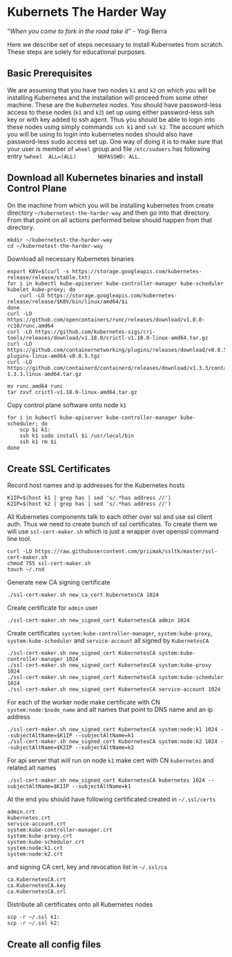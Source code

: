 Kubernets The Harder Way
========================

"_When you come to fork in the road take it_" - Yogi Berra

Here we describe set of steps necessary to install Kubernetes from scratch. These
steps are solely for educational purposes.

## Basic Prerequisites

We are assuming that you have two nodes `k1` and `k2` on which you will be installing
Kubernetes and the installation will proceed from some other machine. These are the
_kubernetes nodes_. You should have
password-less access to these nodes (`k1` and `k2`) set up using either password-less
ssh key or with key added to ssh agent. Thus you should be able to login into these nodes
using simply commands `ssh k1` and `ssh k2`. The account which you will be using to
login into kubernetes nodes should also have password-less sudo access set up. One way
of doing it is to make sure that your user is member of `wheel` group and file
`/etc/sudoers` has following entry `%wheel  ALL=(ALL)       NOPASSWD: ALL`.

## Download all Kubernetes binaries and install Control Plane

On the machine from which you will be installing kubernetes from create directory `~/kubernetest-the-harder-way`
and then go into that directory. From that point on all actions performed below should happen
from that directory.

    mkdir ~/kubernetest-the-harder-way
    cd ~/kubernetest-the-harder-way

Download all necessary Kubernetes binaries

    export K8V=$(curl -s https://storage.googleapis.com/kubernetes-release/release/stable.txt)
    for i in kubectl kube-apiserver kube-controller-manager kube-scheduler kubelet kube-proxy; do
        curl -LO https://storage.googleapis.com/kubernetes-release/release/$K8V/bin/linux/amd64/$i
    done
    curl -LO https://github.com/opencontainers/runc/releases/download/v1.0.0-rc10/runc.amd64
    curl -LO https://github.com/kubernetes-sigs/cri-tools/releases/download/v1.18.0/crictl-v1.18.0-linux-amd64.tar.gz
    curl -LO https://github.com/containernetworking/plugins/releases/download/v0.8.5/cni-plugins-linux-amd64-v0.8.5.tgz
    curl -LO https://github.com/containerd/containerd/releases/download/v1.3.3/containerd-1.3.3.linux-amd64.tar.gz

    mv runc.amd64 runc
    tar zxvf crictl-v1.18.0-linux-amd64.tar.gz

Copy control plane software onto node `k1`

    for i in kubectl kube-apiserver kube-controller-manager kube-scheduler; do
        scp $i k1:
        ssh k1 sudo install $i /usr/local/bin
        ssh k1 rm $i
    done


## Create SSL Certificates

Record host names and ip addresses for the Kubernetes hosts

    K1IP=$(host k1 | grep has | sed 's/.*has address //')
    K2IP=$(host k2 | grep has | sed 's/.*has address //')

All Kubernetes components talk to each other over ssl and use ssl client
auth. Thus we need to create bunch of ssl certificates. To create them we
will use `ssl-cert-maker.sh` which is just a wrapper over openssl command
line tool.

    curl -LO https://raw.githubusercontent.com/priimak/ssltk/master/ssl-cert-maker.sh
    chmod 755 ssl-cert-maker.sh
    touch ~/.rnd

Generate new CA signing certificate

    ./ssl-cert-maker.sh new_ca_cert KubernetesCA 1024

Create certificate for `admin` user

    ./ssl-cert-maker.sh new_signed_cert KubernetesCA admin 1024


Create certificates `system:kube-controller-manager`, `system:kube-proxy`, `system:kube-scheduler`
and `service-account` all signed by `KubernetesCA`

    ./ssl-cert-maker.sh new_signed_cert KubernetesCA system:kube-controller-manager 1024
    ./ssl-cert-maker.sh new_signed_cert KubernetesCA system:kube-proxy 1024
    ./ssl-cert-maker.sh new_signed_cert KubernetesCA system:kube-scheduler 1024
    ./ssl-cert-maker.sh new_signed_cert KubernetesCA service-account 1024

For each of the worker node make certificate with CN `system:node:$node_name`
and alt names that point to DNS name and an ip address

    ./ssl-cert-maker.sh new_signed_cert KubernetesCA system:node:k1 1024 --subjectAltName=$K1IP --subjectAltName=k1
    ./ssl-cert-maker.sh new_signed_cert KubernetesCA system:node:k2 1024 --subjectAltName=$K2IP --subjectAltName=k2

For api server that will run on node `k1` make cert with CN `kubernetes` and related alt names

    ./ssl-cert-maker.sh new_signed_cert KubernetesCA kubernetes 1024 --subjectAltName=$K1IP --subjectAltName=k1

At the end you should have following certificated created in `~/.ssl/certs`

    admin.crt
    kubernetes.crt
    service-account.crt
    system:kube-controller-manager.crt
    system:kube-proxy.crt
    system:kube-scheduler.crt
    system:node:k1.crt
    system:node:k2.crt

and signing CA cert, key and revocation list in `~/.ssl/ca`

    ca.KubernetesCA.crt
    ca.KubernetesCA.key
    ca.KubernetesCA.srl

Distribute all certificates onto all Kubernetes nodes

    scp -r ~/.ssl k1:
    scp -r ~/.ssl k2:

## Create all config files
